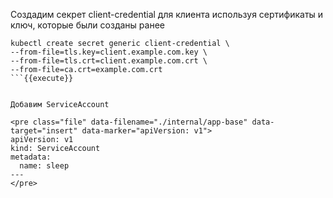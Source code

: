 Создадим секрет client-credential для клиента используя сертификаты и ключ, которые были созданы ранее

```
kubectl create secret generic client-credential \
--from-file=tls.key=client.example.com.key \
--from-file=tls.crt=client.example.com.crt \
--from-file=ca.crt=example.com.crt
```{{execute}}


Добавим ServiceAccount

<pre class="file" data-filename="./internal/app-base" data-target="insert" data-marker="apiVersion: v1">
apiVersion: v1
kind: ServiceAccount
metadata:
  name: sleep
---
</pre>

